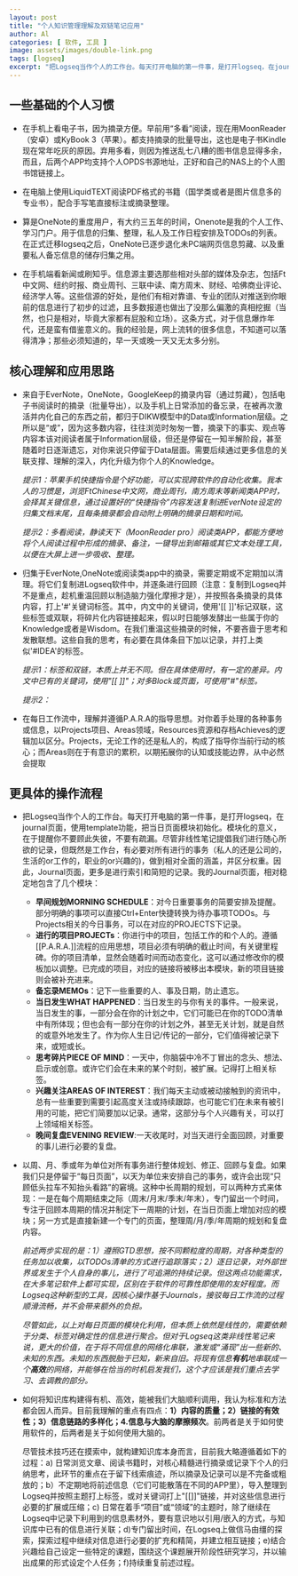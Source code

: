 ```yaml
---
layout: post
title: "个人知识管理理解及双链笔记应用"
author: Al
categories: [ 软件, 工具 ]
image: assets/images/double-link.png
tags: [logseq]
excerpt: "把Logseq当作个人的工作台。每天打开电脑的第一件事，是打开logseq，在journal页面，使用template功能，把当日页面模块初始化。模块化的意义，在于提醒你不要顾此失彼，不要有疏漏。尽管非线性笔记提倡我们进行随心所欲的记录，但既然是工作台，有必要对所有进行的事务（私人的还是公司的，生活的or工作的，职业的or兴趣的)，做到相对全面的涵盖，并区分权重。因此，Journal页面，更多是进行索引和简短的记录。"
---
```



## 一些基础的个人习惯

-  在手机上看电子书，因为摘录方便。早前用“多看”阅读，现在用MoonReader（安卓）或KyBook 3（苹果）。都支持摘录的批量导出，这也是电子书Kindle现在常年吃灰的原因。弃用多看，则因为推送乱七八糟的图书信息显得多余，而且，后两个APP均支持个人OPDS书源地址，正好和自己的NAS上的个人图书馆链接上。

- 在电脑上使用LiquidTEXT阅读PDF格式的书籍（国学类或者是图片信息多的专业书），配合手写笔直接标注或摘录整理。

- 算是OneNote的重度用户，有大约三五年的时间，Onenote是我的个人工作、学习门户。用于信息的归集、整理，私人及工作日程安排及TODOs的列表。在正式迁移logseq之后，OneNote已逐步退化未PC端网页信息剪藏、以及重要私人备忘信息的储存归集之用。

- 在手机端看新闻或刷知乎。信息源主要选那些相对头部的媒体及杂志，包括Ft中文网、纽约时报、商业周刊、三联中读、南方周末、财经、哈佛商业评论、经济学人等。这些信源的好处，是他们有相对靠谱、专业的团队对推送到你眼前的信息进行了初步的过滤，且多数报道也做出了没那么偏激的真相挖掘（当然，也只是相对，毕竟大家都有屁股和立场）。这条方式，对于信息爆炸年代，还是蛮有借鉴意义的。我的经验是，网上流转的很多信息，不知道可以落得清净；那些必须知道的，早一天或晚一天又无太多分别。

## 核心理解和应用思路
- 来自于EverNote，OneNote，GoogleKeep的摘录内容（通过剪藏），包括电子书阅读时的摘录（批量导出），以及手机上日常添加的备忘录，在被再次激活并内化自己的东西之前，都归于DIKW模型中的Data或Information层级。之所以是“或”，因为这多数内容，往往浏览时匆匆一瞥，摘录下的事实、观点等内容本该对阅读者属于Information层级，但还是停留在一知半解阶段，甚至随着时日逐渐遗忘，对你来说只停留于Data层面。需要后续通过更多信息的关联支撑、理解的深入，内化升级为你个人的Knowledge。

	_提示1：苹果手机快捷指令是个好功能，可以实现跨软件的自动化收集。我本人的习惯是，浏览FtChinese中文网，商业周刊，南方周末等新闻类APP时，会择其关键信息，通过设置好的“快捷指令”内容发送复制进EverNote设定的归集文档末尾，且每条摘录都会自动附上明确的摘录日期和时间。_
	
	_提示2：多看阅读，静读天下（MoonReader pro）阅读类APP，都能方便地将个人阅读过程中形成的摘录、备注，一键导出到邮箱或其它文本处理工具，以便在大屏上进一步吸收、整理。_
	
- 归集于EverNote,OneNote或阅读类app中的摘录，需要定期或不定期加以清理。将它们复制进Logseq软件中，并逐条进行回顾（注意：复制到Logseq并不是重点，趁机重温回顾以制造脑力强化摩擦才是），并按照各条摘录的具体内容，打上'#'关键词标签。其中，内文中的关键词，使用'[[  ]]'标记双联，这些标签或双联，将碎片化内容链接起来，假以时日能够发酵出一些属于你的Knowledge或者是Wisdom。在我们重温这些摘录的时候，不要吝啬于思考和发散联想。这些自我的思考，有必要在具体条目下加以记录，并打上类似'#IDEA'的标签。

	_提示1：标签和双链，本质上并无不同。但在具体使用时，有一定的差异。内文中已有的关键词，使用"[[ ]]"；对多Block或页面，可使用"#"标签。_
	
	_提示2：_
	
- 在每日工作流中，理解并遵循P.A.R.A的指导思想。对你着手处理的各种事务或信息，以Projects项目、Areas领域，Resources资源和存档Achieves的逻辑加以区分。Projects，无论工作的还是私人的，构成了指导你当前行动的核心；而Areas则在于有意识的累积，以期拓展你的认知或技能边界，从中必然会提取


## 更具体的操作流程

- 把Logseq当作个人的工作台。每天打开电脑的第一件事，是打开logseq，在journal页面，使用template功能，把当日页面模块初始化。模块化的意义，在于提醒你不要顾此失彼，不要有疏漏。尽管非线性笔记提倡我们进行随心所欲的记录，但既然是工作台，有必要对所有进行的事务（私人的还是公司的，生活的or工作的，职业的or兴趣的)，做到相对全面的涵盖，并区分权重。因此，Journal页面，更多是进行索引和简短的记录。我的Journal页面，相对稳定地包含了几个模块：
	- **早间规划MORNING SCHEDULE**：对今日重要事务的简要安排及提醒。 部分明确的事项可以直接Ctrl+Enter快捷转换为待办事项TODOs。与Projects相关的今日事务，可以在对应的PROJECTS下记录。
	- **进行的项目PROJECTs**：你进行中的项目，包括工作的和个人的。遵循 [[P.A.R.A.]]流程的应用思想，项目必须有明确的截止时间，有关键里程碑。你的项目清单，显然会随着时间而动态变化，这可以通过修改你的模板加以调整。已完成的项目，对应的链接将被移出本模块，新的项目链接则会被补充进来。
	- **备忘录MEMOs**：记下一些重要的人、事及日期，防止遗忘。
	- **当日发生WHAT HAPPENED**：当日发生的与你有关的事件。一般来说，当日发生的事，一部分会在你的计划之中，它们可能已在你的TODO清单中有所体现；但也会有一部分在你的计划之外，甚至无关计划，就是自然的或意外地发生了。作为你人生日记/传记的一部分，它们值得被记录下来，或短或长。
	- **思考碎片PIECE OF MIND**：一天中，你脑袋中冷不丁冒出的念头、想法、启示或创意。或许它们会在未来的某个时刻，被扩展。记得打上相关标签。
	- **兴趣关注AREAS OF INTEREST**：我们每天主动或被动接触到的资讯中，总有一些重要到需要引起高度关注或持续跟踪，也可能它们在未来有被引用的可能，把它们简要加以记录。通常，这部分与个人兴趣有关，可以打上领域相关标签。
	- **晚间复盘EVENING REVIEW**:一天收尾时，对当天进行全面回顾，对重要的事儿进行必要的复盘。
	
- 以周、月、季或年为单位对所有事务进行整体规划、修正、回顾与复盘。如果我们只是停留于“每日页面”，以天为单位来安排自己的事务，或许会出现“只顾低头拉车不知抬头看路”的窘境。这种中长周期的规划，可以两种方式来体现：一是在每个周期结束之际（周末/月末/季末/年末），专门留出一个时间，专注于回顾本周期的情况并制定下一周期的计划，在当日页面上增加对应的模块；另一方式是直接新建一个专门的页面，整理周/月/季/年周期的规划和复盘内容。

	_前述两步实现的是：1）遵照GTD思想，按不同颗粒度的周期，对各种类型的任务加以收集，以TODOs清单的方式进行追踪落实；2）逐日记录，对外部世界或发生于个人自身的事儿，进行了可追溯的持续记录。但这两点功能需求，在大多笔记软件上都可实现，区别在于软件的可靠性即使用的友好程度。而Logseq这种新型的工具，因核心操作基于Journals，接驳每日工作流的过程顺滑流畅，并不会带来额外的负担。_

	_尽管如此，以上对每日页面的模块化利用，但本质上依然是线性的，需要依赖于分类、标签对确定性的信息进行聚合。但对于Logseq这类非线性笔记来说，更大的价值，在于将不同信息的网络化串联，激发或“涌现”出一些新的、未知的东西。未知的东西脱胎于已知，新来自旧。将现有信息**有机**地串联成一个**高效**的网络，并能够在恰当的时机启发我们，这个才应该是我们重点去学习、去调教的部分。_

- 如何将知识库构建得有机、高效，能被我们大脑顺利调用，我认为标准和方法都会因人而异。目前我理解的重点有四点：**1）内容的质量；2）链接的有效性；3）信息链路的多样化；4.信息与大脑的摩擦频次**。前两者是关于如何使用软件的，后两者是关于如何使用大脑的。

	尽管技术技巧还在摸索中，就构建知识库本身而言，目前我大略遵循着如下的过程：a) 日常浏览文章、阅读书籍时，对核心精髓进行摘录或记录下个人的归纳思考，此环节的重点在于留下线索痕迹，所以摘录及记录可以是不完备或粗放的；b）不定期地将前述信息（它们可能散落在不同的APP里），导入整理到Logseq并按照主题打上标签，或对关键词打上"[[]]"链接，并对这些信息进行必要的扩展或压缩；c) 日常在着手“项目”或“领域”的主题时，除了继续在Logseq中记录下利用到的信息素材外，要有意识地以引用/嵌入的方式，与知识库中已有的信息进行关联；d)专门留出时间，在Logseq上做信马由缰的探索，探索过程中继续对信息进行必要的扩充和精简，并建立相互链接；e)结合兴趣给自己设定一些特定的课题，围绕这个课题展开阶段性研究学习，并以输出成果的形式设定个人任务；f)持续重复前述过程。